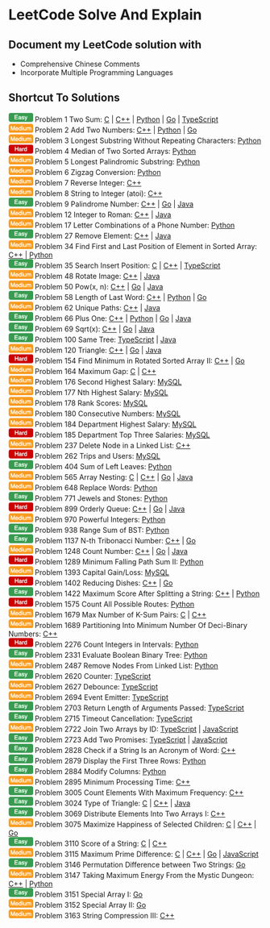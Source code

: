 # LeetCode Solve And Explain

## Document my LeetCode solution with 
- Comprehensive Chinese Comments
- Incorporate Multiple Programming Languages

## Shortcut To Solutions

<img height=18 src="./icon/easy_v2.png" alt="easy" /> Problem 1 Two Sum: [C](./c/0001_TwoSum.c) | [C++](./c++/0001_TwoSum.cpp) | [Python](./python/0001_TwoSum.py) | [Go](./go/0001_TwoSum.go) | [TypeScript](./typescript/0001_TwoSum.ts)  
<img height=18 src="./icon/medium_v2.png" alt="medium" /> Problem 2 Add Two Numbers: [C++](./c++/0002_AddTwoNumbers.cpp) | [Python](./python/0002_AddTwoNumbers.py) | [Go](./go/0002_AddTwoNumbers.go)  
<img height=18 src="./icon/medium_v2.png" alt="medium" /> Problem 3 Longest Substring Without Repeating Characters: [Python](./python/0003_LongestSubstringWithoutRepeatingCharacters.py)  
<img height=18 src="./icon/hard_v2.png" alt="hard" /> Problem 4 Median of Two Sorted Arrays: [Python](./python/0004_MedianofTwoSortedArrays.py)  
<img height=18 src="./icon/medium_v2.png" alt="medium" /> Problem 5 Longest Palindromic Substring: [Python](./python/0005_LongestPalindromicSubstring.py)  
<img height=18 src="./icon/medium_v2.png" alt="medium" /> Problem 6 Zigzag Conversion: [Python](./python/0006_ZigzagConversion.py)  
<img height=18 src="./icon/medium_v2.png" alt="medium" /> Problem 7 Reverse Integer: [C++](./c++/0007_ReverseInteger.cpp)  
<img height=18 src="./icon/medium_v2.png" alt="medium" /> Problem 8 String to Integer (atoi): [C++](./c++/0008_StringToIntegerAtoi.cpp)  
<img height=18 src="./icon/easy_v2.png" alt="easy" /> Problem 9 Palindrome Number: [C++](./c++/0009_PalindromeNumber.cpp) | [Go](./go/0009_PalindromeNumber.go) | [Java](./java/0009_PalindromeNumber.java)  
<img height=18 src="./icon/medium_v2.png" alt="medium" /> Problem 12 Integer to Roman: [C++](./c++/0012_IntegerToRoman.cpp) | [Java](./java/0012_IntegerToRoman.java)  
<img height=18 src="./icon/medium_v2.png" alt="medium" /> Problem 17 Letter Combinations of a Phone Number: [Python](./python/0017_LetterCombinationsOfAPhoneNumber.py)  
<img height=18 src="./icon/easy_v2.png" alt="easy" /> Problem 27 Remove Element: [C++](./c++/0027_RemoveElement.cpp) | [Java](./java/0027_RemoveElement.java)  
<img height=18 src="./icon/medium_v2.png" alt="medium" /> Problem 34 Find First and Last Position of Element in Sorted Array: [C++](./c++/0034_FindFirstAndLastPositionOfElementInSortedArray.cpp) | [Python](./python/0034_FindFirstAndLastPositionOfElementInSortedArray.py)  
<img height=18 src="./icon/easy_v2.png" alt="easy" /> Problem 35 Search Insert Position: [C](./c/0035_SearchInsertPosition.c) | [C++](./c++/0035_SearchInsertPosition.cpp) | [TypeScript](./typescript/0035_SearchInsertPosition.ts)  
<img height=18 src="./icon/medium_v2.png" alt="medium" /> Problem 48 Rotate Image: [C++](./c++/0048_RotateImage.cpp) | [Java](./java/0048_RotateImage.java)  
<img height=18 src="./icon/medium_v2.png" alt="medium" /> Problem 50 Pow(x, n): [C++](./c++/0050_PowXN.cpp) | [Go](./go/0050_PowXN.go) | [Java](./java/0050_PowXN.java)  
<img height=18 src="./icon/easy_v2.png" alt="easy" /> Problem 58 Length of Last Word: [C++](./c++/0058_LengthOfLastWord.cpp) | [Python](./python/0058_LengthOfLastWord.py) | [Go](./go/0058_LengthOfLastWord.go)  
<img height=18 src="./icon/medium_v2.png" alt="medium" /> Problem 62 Unique Paths: [C++](./c++/0062_UniquePaths.cpp) | [Java](./java/0062_UniquePaths.java)  
<img height=18 src="./icon/easy_v2.png" alt="easy" /> Problem 66 Plus One: [C++](./c++/0066_PlusOne.cpp) | [Python](./python/0066_PlusOne.py) | [Go](./go/0066_PlusOne.go) | [Java](./java/0066_PlusOne.java)  
<img height=18 src="./icon/easy_v2.png" alt="easy" /> Problem 69 Sqrt(x): [C++](./c++/0069_SqrtX.cpp) | [Go](./go/0069_SqrtX.go) | [Java](./java/0069_SqrtX.java)  
<img height=18 src="./icon/easy_v2.png" alt="easy" /> Problem 100 Same Tree: [TypeScript](./typescript/0100_SameTree.ts) | [Java](./java/0100_SameTree.java)  
<img height=18 src="./icon/medium_v2.png" alt="medium" /> Problem 120 Triangle: [C++](./c++/0120_Triangle.cpp) | [Go](./go/0120_Triangle.go) | [Java](./java/0120_Triangle.java)  
<img height=18 src="./icon/hard_v2.png" alt="hard" /> Problem 154 Find Minimum in Rotated Sorted Array II: [C++](./c++/0154_FindMinimumInRotatedSortedArrayII.cpp) | [Go](./go/0154_FindMinimumInRotatedSortedArrayII.go)  
<img height=18 src="./icon/medium_v2.png" alt="medium" /> Problem 164 Maximum Gap: [C](./c/0164_MaximumGap.c) | [C++](./c++/0164_MaximumGap.cpp)  
<img height=18 src="./icon/medium_v2.png" alt="medium" /> Problem 176 Second Highest Salary: [MySQL](./mysql/0176_SecondHighestSalary.sql)  
<img height=18 src="./icon/medium_v2.png" alt="medium" /> Problem 177 Nth Highest Salary: [MySQL](./mysql/0177_NthHighestSalary.sql)  
<img height=18 src="./icon/medium_v2.png" alt="medium" /> Problem 178 Rank Scores: [MySQL](./mysql/0178_RankScores.sql)  
<img height=18 src="./icon/medium_v2.png" alt="medium" /> Problem 180 Consecutive Numbers: [MySQL](./mysql/0180_ConsecutiveNumbers.sql)  
<img height=18 src="./icon/medium_v2.png" alt="medium" /> Problem 184 Department Highest Salary: [MySQL](./mysql/0184_DepartmentHighestSalary.sql)  
<img height=18 src="./icon/hard_v2.png" alt="hard" /> Problem 185 Department Top Three Salaries: [MySQL](./mysql/0185_DepartmentTopThreeSalaries.sql)  
<img height=18 src="./icon/medium_v2.png" alt="medium" /> Problem 237 Delete Node in a Linked List: [C++](./c++/0237_DeleteNodeInALinkedList.cpp)  
<img height=18 src="./icon/hard_v2.png" alt="hard" /> Problem 262 Trips and Users: [MySQL](./mysql/0262_TripsAndUsers.sql)  
<img height=18 src="./icon/easy_v2.png" alt="easy" /> Problem 404 Sum of Left Leaves: [Python](./python/0404_SumOfLeftLeaves.py)  
<img height=18 src="./icon/medium_v2.png" alt="medium" /> Problem 565 Array Nesting: [C](./c/0565_ArrayNesting.c) | [C++](./c++/0565_ArrayNesting.cpp) | [Go](./go/0565_ArrayNesting.go) | [Java](./java/0565_ArrayNesting.java)  
<img height=18 src="./icon/medium_v2.png" alt="medium" /> Problem 648 Replace Words: [Python](./python/0648_ReplaceWords.py)  
<img height=18 src="./icon/easy_v2.png" alt="easy" /> Problem 771 Jewels and Stones: [Python](./python/0771_JewelsAndStones.py)  
<img height=18 src="./icon/hard_v2.png" alt="hard" /> Problem 899 Orderly Queue: [C++](./c++/0899_OrderlyQueue.cpp) | [Go](./go/0899_OrderlyQueue.go) | [Java](./java/0899_OrderlyQueue.java)  
<img height=18 src="./icon/medium_v2.png" alt="medium" /> Problem 970 Powerful Integers: [Python](./python/0970_PowerfulIntegers.py)  
<img height=18 src="./icon/easy_v2.png" alt="easy" /> Problem 938 Range Sum of BST: [Python](./python/0938_RangeSumOfBST.py)  
<img height=18 src="./icon/easy_v2.png" alt="easy" /> Problem 1137 N-th Tribonacci Number: [C++](./c++/1137_NthTribonacciNumber.cpp) | [Go](./go/1137_NthTribonacciNumber.go)  
<img height=18 src="./icon/medium_v2.png" alt="medium" /> Problem 1248 Count Number: [C++](./c++/1248_CountNumberOfNiceSubarrays.cpp) | [Go](./go/1248_CountNumberOfNiceSubarrays.go) | [Java](./java/1248_CountNumberOfNiceSubarrays.java)  
<img height=18 src="./icon/hard_v2.png" alt="hard" /> Problem 1289 Minimum Falling Path Sum II: [Python](./python/1289_MinimumFallingPathSumII.py)  
<img height=18 src="./icon/medium_v2.png" alt="medium" /> Problem 1393 Capital Gain/Loss: [MySQL](./mysql/1393_CapitalGainLoss.sql)  
<img height=18 src="./icon/hard_v2.png" alt="hard" /> Problem 1402 Reducing Dishes: [C++](./c++/1402_ReducingDishes.cpp) | [Go](./go/1402_ReducingDishes.go)  
<img height=18 src="./icon/easy_v2.png" alt="easy" /> Problem 1422 Maximum Score After Splitting a String: [C++](./c++/1422_MaximumScoreAfterSplittingAString.cpp) | [Python](./python/1422_MaximumScoreAfterSplittingAString.py)  
<img height=18 src="./icon/hard_v2.png" alt="hard" /> Problem 1575 Count All Possible Routes: [Python](./python/1575_CountAllPossibleRoutes.py)  
<img height=18 src="./icon/medium_v2.png" alt="medium" /> Problem 1679 Max Number of K-Sum Pairs: [C](./c/1679_MaxNumberOfKSumPairs.c) | [C++](./c++/1679_MaxNumberOfKSumPairs.cpp)  
<img height=18 src="./icon/medium_v2.png" alt="medium" /> Problem 1689 Partitioning Into Minimum Number Of Deci-Binary Numbers: [C++](./c++/1689_PartitioningIntoMinimumNumberOfDeciBinaryNumbers.cpp)  
<img height=18 src="./icon/hard_v2.png" alt="hard" /> Problem 2276 Count Integers in Intervals: [Python](./python/2276_CountIntegersInIntervals.py)  
<img height=18 src="./icon/easy_v2.png" alt="easy" /> Problem 2331 Evaluate Boolean Binary Tree: [Python](./python/2331_EvaluateBooleanBinaryTree.py)  
<img height=18 src="./icon/medium_v2.png" alt="medium" /> Problem 2487 Remove Nodes From Linked List: [Python](./python/2487_RemoveNodesFromLinkedList.py)  
<img height=18 src="./icon/easy_v2.png" alt="easy" /> Problem 2620 Counter: [TypeScript](./typescript/2620_Counter.ts)  
<img height=18 src="./icon/medium_v2.png" alt="medium" /> Problem 2627 Debounce: [TypeScript](./typescript/2627_Debounce.ts)  
<img height=18 src="./icon/medium_v2.png" alt="medium" /> Problem 2694 Event Emitter: [TypeScript](./typescript/2694_EventEmitter.ts)  
<img height=18 src="./icon/easy_v2.png" alt="easy" /> Problem 2703 Return Length of Arguments Passed: [TypeScript](./typescript/2703_ReturnLengthOfArgumentsPassed.ts)  
<img height=18 src="./icon/easy_v2.png" alt="easy" /> Problem 2715 Timeout Cancellation: [TypeScript](./typescript/2715_TimeoutCancellation.ts)  
<img height=18 src="./icon/medium_v2.png" alt="medium" /> Problem 2722 Join Two Arrays by ID: [TypeScript](./typescript/2722_JoinTwoArraysByID.ts) | [JavaScript](./javascript/2722_JoinTwoArraysByID.js)  
<img height=18 src="./icon/easy_v2.png" alt="easy" /> Problem 2723 Add Two Promises: [TypeScript](./typescript/2723_AddTwoPromises.ts) | [JavaScript](./javascript/2723_AddTwoPromises.js)  
<img height=18 src="./icon/easy_v2.png" alt="easy" /> Problem 2828 Check if a String Is an Acronym of Word: [C++](./c++/2828_CheckIfAStringIsAnAcronymOfWords.cpp)  
<img height=18 src="./icon/easy_v2.png" alt="easy" /> Problem 2879 Display the First Three Rows: [Python](./python/2879_DisplayTheFirstThreeRows.py)  
<img height=18 src="./icon/easy_v2.png" alt="easy" /> Problem 2884 Modify Columns: [Python](./python/2884_ModifyColumns.py)  
<img height=18 src="./icon/medium_v2.png" alt="medium" /> Problem 2895 Minimum Processing Time: [C++](./c++/2895_MinimumProcessingTime.cpp)  
<img height=18 src="./icon/easy_v2.png" alt="easy" /> Problem 3005 Count Elements With Maximum Frequency: [C++](./c++/3005_CountElementsWithMaximumFrequency.cpp)  
<img height=18 src="./icon/easy_v2.png" alt="easy" /> Problem 3024 Type of Triangle: [C](./c/3024_TypeOfTriangle.c) | [C++](./c++/3024_TypeOfTriangle.cpp) | [Java](./java/3024_TypeOfTriangle.java)  
<img height=18 src="./icon/easy_v2.png" alt="easy" /> Problem 3069 Distribute Elements Into Two Arrays I: [C++](./c++/3069_DistributeElementsIntoTwoArraysI.cpp)  
<img height=18 src="./icon/medium_v2.png" alt="medium" /> Problem 3075 Maximize Happiness of Selected Children: [C](./c/3075_MaximizeHappinessOfSelectedChildren.c) | [C++](./c++/3075_MaximizeHappinessOfSelectedChildren.cpp) | [Go](./go/3075_MaximizeHappinessOfSelectedChildren.go)  
<img height=18 src="./icon/easy_v2.png" alt="easy" /> Problem 3110 Score of a String: [C](./c/3110_ScoreOfAString.c) | [C++](./c++/3110_ScoreOfAString.cpp)  
<img height=18 src="./icon/medium_v2.png" alt="medium" /> Problem 3115 Maximum Prime Difference: [C](./c/3115_MaximumPrimeDifference.c) | [C++](./c++/3115_MaximumPrimeDifference.cpp) | [Go](./go/3115_MaximumPrimeDifference.go) | [JavaScript](./javascript/3115_MaximumPrimeDifference.js)  
<img height=18 src="./icon/easy_v2.png" alt="easy" /> Problem 3146 Permutation Difference between Two Strings: [Go](./go/3146_PermutationDifferenceBetweenTwoStrings.go)  
<img height=18 src="./icon/medium_v2.png" alt="medium" /> Problem 3147 Taking Maximum Energy From the Mystic Dungeon: [C++](./c++/3147_TakingMaximumEnergyFromTheMysticDungeon.cpp) | [Python](./python/3147_TakingMaximumEnergyFromTheMysticDungeon.py)  
<img height=18 src="./icon/easy_v2.png" alt="easy" /> Problem 3151 Special Array I: [Go](./go/3151_SpecialArrayI.go)  
<img height=18 src="./icon/medium_v2.png" alt="medium" /> Problem 3152 Special Array II: [Go](./go/3152_SpecialArrayII.go)  
<img height=18 src="./icon/medium_v2.png" alt="medium" /> Problem 3163 String Compression III: [C++](./c++/3163_StringCompressionIII.cpp)  